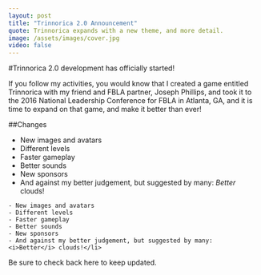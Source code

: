 ```yaml
---
layout: post
title: "Trinnorica 2.0 Announcement"
quote: Trinnorica expands with a new theme, and more detail.
image: /assets/images/cover.jpg
video: false
---
```


#Trinnorica 2.0 development has officially started!

If you follow my activities, you would know that I created a game entitled Trinnorica with my friend and FBLA partner, Joseph Phillips, and took it to the 2016 National Leadership Conference for FBLA in Atlanta, GA, and it is time to expand on that game, and make it better than ever!

##Changes

- New images and avatars
- Different levels
- Faster gameplay
- Better sounds
- New sponsors
- And against my better judgement, but suggested by many: <i>Better</i> clouds!</li>

```
- New images and avatars
- Different levels
- Faster gameplay
- Better sounds
- New sponsors
- And against my better judgement, but suggested by many: <i>Better</i> clouds!</li>
```

Be sure to check back here to keep updated.
